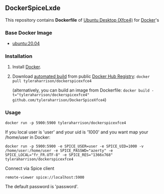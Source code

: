 ## DockerSpiceLxde

This repository contains **Dockerfile** of [Ubuntu Desktop (Xfce4)](http://xfce.org/) for [Docker](https://www.docker.com/)'s


### Base Docker Image

* [ubuntu:20.04](https://registry.hub.docker.com/_/ubuntu/)


### Installation

1. Install [Docker](https://www.docker.com/).

2. Download [automated build](https://registry.hub.docker.com/u/tyleraharrison/dockerspicexfce4/) from public [Docker Hub Registry](https://registry.hub.docker.com/): `docker pull tyleraharrison/dockerspicexfce4`

   (alternatively, you can build an image from Dockerfile: `docker build -t="tyleraharrison/dockerspicexfce4" github.com/tyleraharrison/DockerSpiceXfce4`)


### Usage


	docker run -p 5900:5900 tyleraharrison/dockerspicexfce4

If you local user is 'user' and your uid is '1000' and you want map your /home/user in Docker:


	docker run -p 5900:5900 -e SPICE_USER=user -e SPICE_UID=1000 -v /home/user:/home/user -e SPICE_PASSWD="azerty" -e SPICE_LOCAL="fr_FR.UTF-8" -e SPICE_RES="1366x768" tyleraharrison/dockerspicexfce4

Connect via Spice client 
	
	remote-viewer spice://localhost:5900

The default password is 'password'.


